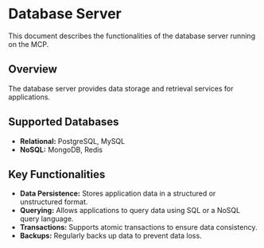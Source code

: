 # Database Server

This document describes the functionalities of the database server running on the MCP.

## Overview

The database server provides data storage and retrieval services for applications.

## Supported Databases

- **Relational:** PostgreSQL, MySQL
- **NoSQL:** MongoDB, Redis

## Key Functionalities

- **Data Persistence:** Stores application data in a structured or unstructured format.
- **Querying:** Allows applications to query data using SQL or a NoSQL query language.
- **Transactions:** Supports atomic transactions to ensure data consistency.
- **Backups:** Regularly backs up data to prevent data loss.
